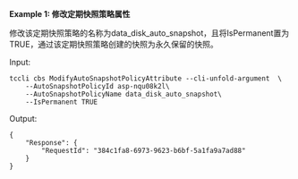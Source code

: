 **Example 1: 修改定期快照策略属性**

修改该定期快照策略的名称为data_disk_auto_snapshot，且将IsPermanent置为TRUE，通过该定期快照策略创建的快照为永久保留的快照。

Input: 

```
tccli cbs ModifyAutoSnapshotPolicyAttribute --cli-unfold-argument  \
    --AutoSnapshotPolicyId asp-nqu08k2l\
    --AutoSnapshotPolicyName data_disk_auto_snapshot\
    --IsPermanent TRUE
```

Output: 
```
{
    "Response": {
        "RequestId": "384c1fa8-6973-9623-b6bf-5a1fa9a7ad88"
    }
}
```

